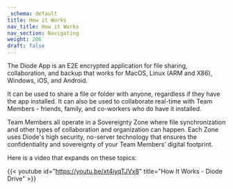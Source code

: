 ```yaml
---
_schema: default
title: How it Works
nav_title: How it Works
nav_section: Navigating
weight: 206
draft: false
---
```

The Diode App is an E2E encrypted application for file sharing, collaboration, and backup that works for MacOS, Linux (ARM and X86), Windows, iOS, and Android.

It can be used to share a file or folder with anyone, regardless if they have the app installed. It can also be used to collaborate real-time with Team Members - friends, family, and co-workers who do have it installed.

Team Members all operate in a Sovereignty Zone where file synchronization and other types of collaboration and organization can happen. Each Zone uses Diode's high security, no-server technology that ensures the confidentiality and sovereignty of your Team Members’ digital footprint.

Here is a video that expands on these topics:

{{< youtube id="https://youtu.be/xt4iyqTJVx8" title="How It Works - Diode Drive" >}}